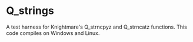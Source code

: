 # Q_strings
A test harness for Knightmare's Q_strncpyz and Q_strncatz functions.
This code compiles on Windows and Linux.
